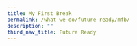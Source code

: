 ```yaml
---
title: My First Break
permalink: /what-we-do/future-ready/mfb/
description: ""
third_nav_title: Future Ready
---
```

